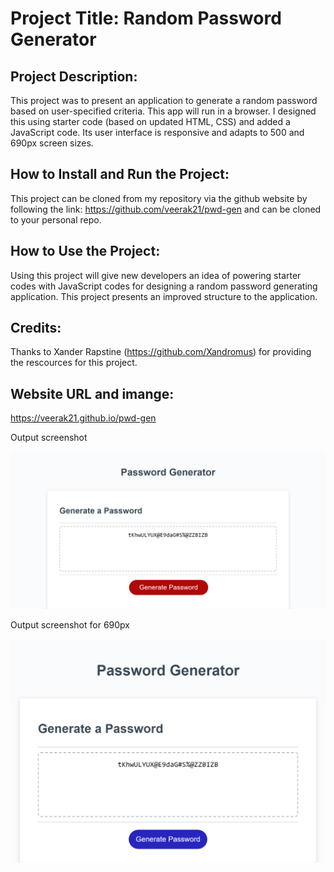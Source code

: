 # Project Title: Random Password Generator

## Project Description:
This project was to present an application to generate a random password based on user-specified criteria. This app will run in a browser. I designed this using starter code (based on updated HTML, CSS) and added a JavaScript code. Its user interface is responsive and adapts to 500 and 690px screen sizes. 

## How to Install and Run the Project:
This project can be cloned from my repository via the github website by following the link:
https://github.com/veerak21/pwd-gen and can be cloned to your personal repo.

## How to Use the Project:
Using this project will give new developers an idea of powering starter codes with JavaScript codes for designing a random password generating application. This project presents an improved structure to the application.

## Credits:
Thanks to Xander Rapstine (https://github.com/Xandromus) for providing the rescources for this project.

## Website URL and imange:

https://veerak21.github.io/pwd-gen

Output screenshot

![screenshot-of-applicaton](./assets/images/img1.png)


Output screenshot for 690px

![screenshot-of-applicaton](./assets/images/690px.png)
